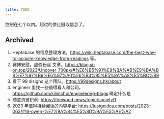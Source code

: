 ```yaml
---
title: TODO
---
```

控制在七个以内。超过的停止摄取信息了。




## Archived
1. Heptabase 的信息整理方法。https://wiki.heptabase.com/the-best-way-to-acquire-knowledge-from-readings 等。
2. 赛博安慰，虚假粉丝 文章。https://blog.si-on.top/2023/Uncover_700px/#%E6%B5%91%E8%BA%AB%E9%BA%BB%E7%97%B9%E6%97%A0%E6%B3%95%E5%8A%A8%E5%BC%B9
3. 看下 99 disigns 这个团队。https://99designs.hk/about
4. engineer 里找一些值得看人和公司。 https://github.com/kilimchoi/engineering-blogs  确定什么是
5. 随意浏览积薪: https://firewood.news/topic/society/1
6. 2023 年值得持续阅读的内容平台: https://justgoidea.com/posts/2023-063/#16-owen-%E7%9A%84%E5%8D%9A%E5%AE%A2